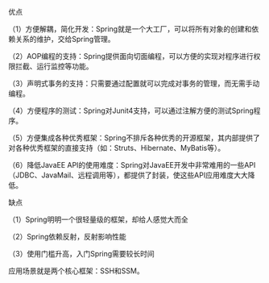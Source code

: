 优点

（1）方便解耦，简化开发：Spring就是一个大工厂，可以将所有对象的创建和依赖关系的维护，交给Spring管理。

（2）AOP编程的支持：Spring提供面向切面编程，可以方便的实现对程序进行权限拦截、运行监控等功能。

（3）声明式事务的支持：只需要通过配置就可以完成对事务的管理，而无需手动编程。

（4）方便程序的测试：Spring对Junit4支持，可以通过注解方便的测试Spring程序。

（5）方便集成各种优秀框架：Spring不排斥各种优秀的开源框架，其内部提供了对各种优秀框架的直接支持（如：Struts、Hibernate、MyBatis等）。

（6）降低JavaEE API的使用难度：Spring对JavaEE开发中非常难用的一些API（JDBC、JavaMail、远程调用等），都提供了封装，使这些API应用难度大大降低。

缺点

（1）Spring明明一个很轻量级的框架，却给人感觉大而全

（2）Spring依赖反射，反射影响性能

（3）使用门槛升高，入门Spring需要较长时间

应用场景就是两个核心框架：SSH和SSM。